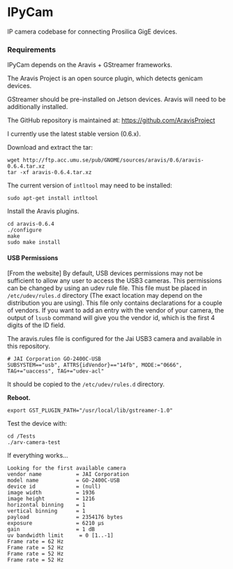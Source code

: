 # IPyCam
IP camera codebase for connecting Prosilica GigE devices.

### Requirements

IPyCam depends on the Aravis + GStreamer frameworks.

The Aravis Project is an open source plugin, which detects genicam devices.

GStreamer should be pre-installed on Jetson devices.  Aravis will need to be 
additionally installed.

The GitHub repository is maintained at: https://github.com/AravisProject

I currently use the latest stable version (0.6.x).
 
Download and extract the tar:

```
wget http://ftp.acc.umu.se/pub/GNOME/sources/aravis/0.6/aravis-0.6.4.tar.xz
tar -xf aravis-0.6.4.tar.xz
```

The current version of `intltool` may need to be installed:

```angular2html
sudo apt-get install intltool
```

Install the Aravis plugins.

```angular2
cd aravis-0.6.4
./configure
make
sudo make install
```


#### USB Permissions

[From the website] By default, USB devices permissions may not be sufficient to allow 
any user to access the USB3 cameras. This permissions can be changed by using an 
udev rule file. 
This file must be placed in `/etc/udev/rules.d` directory 
(The exact location may depend on the distribution you are using). 
This file only contains declarations for a couple of vendors. 
If you want to add an entry with the vendor of your camera, the output of 
`lsusb` command will give you the vendor id, which is the first 4 digits of the ID field.

The aravis.rules file is configured for the Jai USB3 camera and available in this repository.

```angular2
# JAI Corporation GO-2400C-USB
SUBSYSTEM=="usb", ATTRS{idVendor}=="14fb", MODE:="0666", TAG+="uaccess", TAG+="udev-acl"
```

It should be copied to the `/etc/udev/rules.d` directory.

**Reboot.**


```angular2
export GST_PLUGIN_PATH="/usr/local/lib/gstreamer-1.0"
```

Test the device with:

```angular2html
cd /Tests
./arv-camera-test 
```

If everything works...

```angular2html
Looking for the first available camera
vendor name           = JAI Corporation
model name            = GO-2400C-USB
device id             = (null)
image width           = 1936
image height          = 1216
horizontal binning    = 1
vertical binning      = 1
payload               = 2354176 bytes
exposure              = 6210 µs
gain                  = 1 dB
uv bandwidth limit     = 0 [1..-1]
Frame rate = 62 Hz
Frame rate = 52 Hz
Frame rate = 52 Hz
Frame rate = 52 Hz
```



